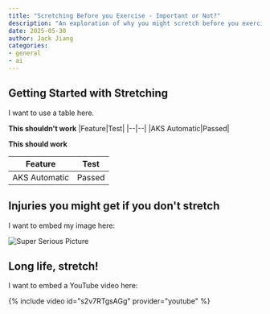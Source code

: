 ```yaml
---
title: "Scretching Before you Exercise - Important or Not?"
description: "An exploration of why you might scretch before you exercise"
date: 2025-05-30
author: Jack Jiang
categories: 
- general
- ai
---
```


## Getting Started with Stretching

I want to use a table here.

**This shouldn't work**
|Feature|Test|
|--|--|
|AKS Automatic|Passed|

**This should work**

|Feature|Test|
|--|--|
|AKS Automatic|Passed|

## Injuries you might get if you don't stretch

I want to embed my image here:

![Super Serious Picture](/AKS/assets/images/pm-leaning/serious_stuff.jpg)


## Long life, stretch!

I want to embed a YouTube video here:

{% include video id="s2v7RTgsAGg" provider="youtube" %}
